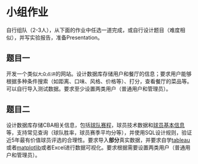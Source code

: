 # 小组作业

自行组队（2-3人），从下面的作业中任选一道完成，或自行设计题目（难度相似），并写实验报告，准备Presentation。

## 题目一
开发一个类似`大众点评`的网站。设计数据库存储用户和餐厅的信息；要求用户能够根据多种条件搜索（如距离、口味、风格、价格等）、打分，查看餐厅的菜品等。可以自行导入测试数据。要求至少设置两类用户（普通用户和管理员）。

## 题目二
设计数据库存储CBA相关信息，包括[球队赛程](http://cba.sports.sina.com.cn/cba/schedule/all/)，球员技术数据和[球员基本信息](http://cbadata.sports.sohu.com/teams/team_players/Te007)等，支持常见查询（球队胜率，球员赛季平均分等），并使用SQL设计规则，验证近5年最有价值球员评选的合理性。要求导入**部分**真实数据，并要求自学[tableau](https://www.tableau.com/academic/students)或者[matplotlib](https://matplotlib.org/stable/tutorials/introductory/pyplot.html)或者Excel进行数据可视化。要求根据需要设置两类用户（普通用户和管理员）。